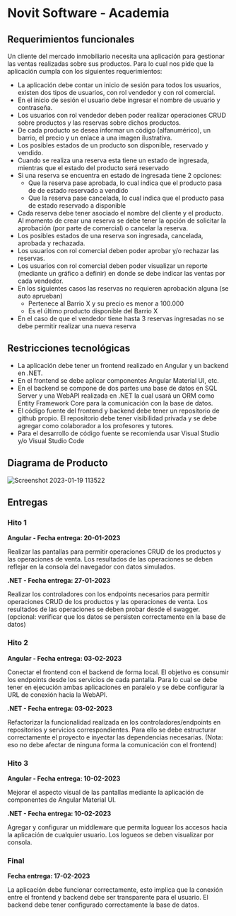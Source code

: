# Novit Software - Academia

## Requerimientos funcionales

Un cliente del mercado inmobiliario necesita una aplicación para gestionar las ventas realizadas sobre sus productos. Para lo cual nos pide que la aplicación cumpla con los siguientes requerimientos:

- La aplicación debe contar un inicio de sesión para todos los usuarios, existen dos tipos de usuarios, con rol vendedor y con rol comercial.
- En el inicio de sesión el usuario debe ingresar el nombre de usuario y contraseña.
- Los usuarios con rol vendedor deben poder realizar operaciones CRUD sobre productos y las reservas sobre dichos productos.
- De cada producto se desea informar un código (alfanumérico), un barrio, el precio y un enlace a una imagen ilustrativa.
- Los posibles estados de un producto son disponible, reservado y vendido.
- Cuando se realiza una reserva esta tiene un estado de ingresada, mientras que el estado del producto será reservado
- Si una reserva se encuentra en estado de ingresada tiene 2 opciones:
  - Que la reserva pase aprobada, lo cual indica que el producto pasa de de estado reservado a vendido
  - Que la reserva pase cancelada, lo cual indica que el producto pasa de estado reservado a disponible
- Cada reserva debe tener asociado el nombre del cliente y el producto. Al momento de crear una reserva se debe tener la opción de solicitar la aprobación (por parte de comercial) o cancelar la reserva.
- Los posibles estados de una reserva son ingresada, cancelada, aprobada y rechazada.
- Los usuarios con rol comercial deben poder aprobar y/o rechazar las reservas.
- Los usuarios con rol comercial deben poder visualizar un reporte (mediante un gráfico a definir) en donde se debe indicar las ventas por cada vendedor.
- En los siguientes casos las reservas no requieren aprobación alguna (se auto aprueban)
  - Pertenece al Barrio X y su precio es menor a 100.000
  - Es el último producto disponible del Barrio X
- En el caso de que el vendedor tiene hasta 3 reservas ingresadas no se debe permitir realizar una nueva reserva


## Restricciones tecnológicas

- La aplicación debe tener un frontend realizado en Angular y un backend en .NET. 
- En el frontend se debe aplicar componentes Angular Material UI, etc. 
- En el backend se compone de dos partes una base de datos en SQL Server y una WebAPI realizada en .NET la cual usará un ORM como Entity Framework Core para la comunicación con la base de datos.
- El código fuente del frontend y backend debe tener un repositorio de github propio. El repositorio debe tener visibilidad privada y se debe agregar como colaborador a los profesores y tutores.
- Para el desarrollo de código fuente se recomienda usar Visual Studio y/o Visual Studio Code

## Diagrama de Producto

![Screenshot 2023-01-19 113522](https://user-images.githubusercontent.com/7192115/213470036-13b53cfa-e24c-4e94-a3f2-084723415bec.png)

## Entregas

### Hito 1

**Angular - Fecha entrega: 20-01-2023**

Realizar las pantallas para permitir operaciones CRUD de los productos y las operaciones de venta. Los resultados de las operaciones se deben reflejar en la consola del navegador con datos simulados.

**.NET - Fecha entrega: 27-01-2023**

Realizar los controladores con los endpoints necesarios para permitir operaciones CRUD de los productos y las operaciones de venta. Los resultados de las operaciones se deben probar desde el swagger. (opcional: verificar que los datos se persisten correctamente en la base de datos)

### Hito 2 

**Angular - Fecha entrega: 03-02-2023**

Conectar el frontend con el backend de forma local. El objetivo es consumir los endpoints desde los servicios de cada pantalla. Para lo cual se debe tener en ejecución ambas aplicaciones en paralelo y se debe configurar la URL de conexión hacia la WebAPI.

**.NET - Fecha entrega: 03-02-2023**

Refactorizar la funcionalidad realizada en los controladores/endpoints en repositorios y servicios correspondientes. Para ello se debe estructurar correctamente el proyecto e inyectar las dependencias necesarias. (Nota: eso no debe afectar de ninguna forma la comunicación con el frontend)

### Hito 3

**Angular - Fecha entrega: 10-02-2023**

Mejorar el aspecto visual de las pantallas mediante la aplicación de componentes de Angular Material UI.

**.NET - Fecha entrega: 10-02-2023**

Agregar y configurar un middleware que permita loguear los accesos hacia la aplicación de cualquier usuario. Los logueos se deben visualizar por consola.

### Final

**Fecha entrega: 17-02-2023**

La aplicación debe funcionar correctamente, esto implica que la conexión entre el frontend y backend debe ser transparente para el usuario. El backend debe tener configurado correctamente la base de datos.

